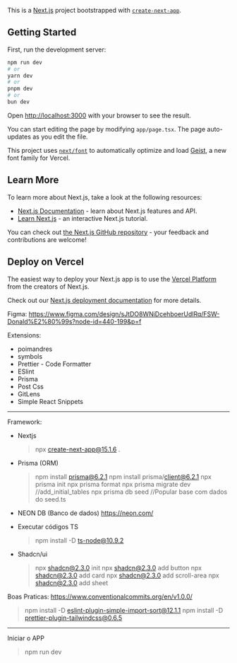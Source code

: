 This is a [Next.js](https://nextjs.org) project bootstrapped with [`create-next-app`](https://nextjs.org/docs/app/api-reference/cli/create-next-app).

## Getting Started

First, run the development server:

```bash
npm run dev
# or
yarn dev
# or
pnpm dev
# or
bun dev
```

Open [http://localhost:3000](http://localhost:3000) with your browser to see the result.

You can start editing the page by modifying `app/page.tsx`. The page auto-updates as you edit the file.

This project uses [`next/font`](https://nextjs.org/docs/app/building-your-application/optimizing/fonts) to automatically optimize and load [Geist](https://vercel.com/font), a new font family for Vercel.

## Learn More

To learn more about Next.js, take a look at the following resources:

- [Next.js Documentation](https://nextjs.org/docs) - learn about Next.js features and API.
- [Learn Next.js](https://nextjs.org/learn) - an interactive Next.js tutorial.

You can check out [the Next.js GitHub repository](https://github.com/vercel/next.js) - your feedback and contributions are welcome!

## Deploy on Vercel

The easiest way to deploy your Next.js app is to use the [Vercel Platform](https://vercel.com/new?utm_medium=default-template&filter=next.js&utm_source=create-next-app&utm_campaign=create-next-app-readme) from the creators of Next.js.

Check out our [Next.js deployment documentation](https://nextjs.org/docs/app/building-your-application/deploying) for more details.

Figma:
https://www.figma.com/design/sJtDO8WNiDcehboerUdlRq/FSW-Donald%E2%80%99s?node-id=440-199&p=f

Extensions:

- poimandres
- symbols
- Prettier - Code Formatter
- ESlint
- Prisma
- Post Css
- GitLens
- Simple React Snippets

---

Framework:

- Nextjs

  > npx create-next-app@15.1.6 .

- Prisma (ORM)

  > npm install prisma@6.2.1
  > npm install prisma/client@6.2.1
  > npx prisma init
  > npx prisma format
  > npx prisma migrate dev //add_initial_tables
  > npx prisma db seed //Popular base com dados do seed.ts

- NEON DB (Banco de dados)
  https://neon.com/

- Executar códigos TS

  > npm install -D ts-node@10.9.2

- Shadcn/ui
  > npx shadcn@2.3.0 init
  > npx shadcn@2.3.0 add button
  > npx shadcn@2.3.0 add card
  > npx shadcn@2.3.0 add scroll-area
  > npx shadcn@2.3.0 add sheet

Boas Praticas:
https://www.conventionalcommits.org/en/v1.0.0/

> npm install -D eslint-plugin-simple-import-sort@12.1.1
> npm install -D prettier-plugin-tailwindcss@0.6.5

---

Iniciar o APP

> npm run dev
